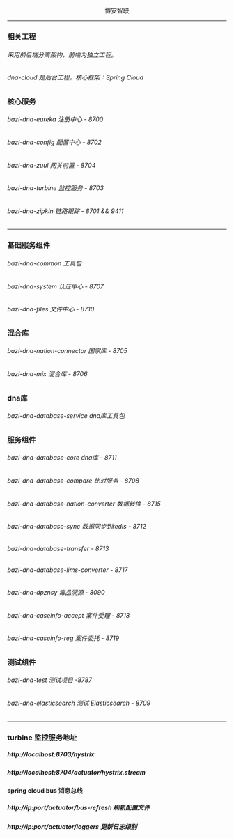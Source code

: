 <div align=center>博安智联</div>

---
### 相关工程

###### 采用前后端分离架构，前端为独立工程。
###### dna-cloud 是后台工程，核心框架：Spring Cloud

### 核心服务
###### bazl-dna-eureka 注册中心 - 8700
###### bazl-dna-config 配置中心 - 8702
###### bazl-dna-zuul   网关前置 - 8704
###### bazl-dna-turbine 监控服务 - 8703
###### bazl-dna-zipkin 链路跟踪 - 8701 && 9411

---
### 基础服务组件
###### bazl-dna-common 工具包
###### bazl-dna-system 认证中心 - 8707
###### bazl-dna-files 文件中心 - 8710

### 混合库
###### bazl-dna-nation-connector 国家库 - 8705
###### bazl-dna-mix 混合库 - 8706

### dna库
###### bazl-dna-database-service dna库工具包

### 服务组件
###### bazl-dna-database-core dna库 - 8711
###### bazl-dna-database-compare 比对服务 - 8708
###### bazl-dna-database-nation-converter 数据转换 - 8715
###### bazl-dna-database-sync 数据同步到redis - 8712
###### bazl-dna-database-transfer  - 8713
###### bazl-dna-database-lims-converter  - 8717
###### bazl-dna-dpznsy 毒品溯源  - 8090
###### bazl-dna-caseinfo-accept 案件受理  - 8718
###### bazl-dna-caseinfo-reg 案件委托  - 8719

### 测试组件
###### bazl-dna-test 测试项目 -8787
###### bazl-dna-elasticsearch 测试 Elasticsearch - 8709
---

### turbine 监控服务地址
##### http://localhost:8703/hystrix
##### http://localhost:8704/actuator/hystrix.stream

#### spring cloud bus 消息总线
##### http://ip:port/actuator/bus-refresh 刷新配置文件
##### http://ip:port/actuator/loggers 更新日志级别


